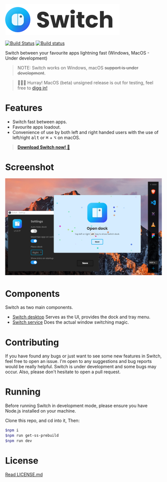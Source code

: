 ![Switch logo](./docs/switch-logo-dark.png)

[![Build Status](https://travis-ci.org/ahkohd/switch-desktop.svg?branch=master)](https://travis-ci.org/ahkohd/switch-desktop) [![Build status](https://ci.appveyor.com/api/projects/status/ueo46t4pb2p8tdrv?svg=true)](https://ci.appveyor.com/project/ahkohd/switch-desktop)


Switch between your favourite apps lightning fast (Windows, MacOS - Under development)
> NOTE: Switch works on Windows, macOS ~~support is under development~~.

> 🦄🤯🎉 Hurray! MacOS (beta) unsigned release is out for testing, feel free to [digg in!](https://github.com/ahkohd/switch-desktop/releases)

# Features
- Switch fast between apps.
- Favourite apps loadout.
- Convenience of use by both left and right handed users with the use of left/right <kbd>alt</kbd> or <kbd>⌘</kbd> + <kbd>⌥</kbd> on macOS.

> **[Download Switch now! 🦄](https://ahkohd.github.io/switch-desktop/)**

# Screenshot


![Switch demo](./docs/switch-shot.png)

# Components
Switch as two main components.
- [Switch desktop](https://github.com/ahkohd/switch-desktop) Serves as the UI, provides the dock and tray menu.
- [Switch service](https://github.com/ahkohd/switch) Does the actual window switching magic.

# Contributing
If you have found any bugs or just want to see some new features in Switch, feel free to open an issue. I'm open to any suggestions and bug reports would be really helpful. Switch is under development and some bugs may occur. Also, please don't hesitate to open a pull request.

# Running
Before running Switch in development mode, please ensure you have Node.js installed on your machine.

Clone this repo, and cd into it, Then:
```bash
$npm i
$npm run get-ss-prebuild
$npm run dev
```

# License
[Read  LICENSE.md](./LICENSE.md)
